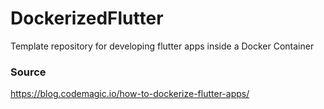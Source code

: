 # DockerizedFlutter
Template repository for developing flutter apps inside a Docker Container


### Source
https://blog.codemagic.io/how-to-dockerize-flutter-apps/